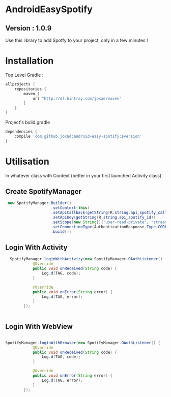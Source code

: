 # AndroidEasySpotify

Version : 1.0.9
----

Use this library to add Spotfy to your project, only in a few minutes !

# Installation

Top Level Gradle :
```groovy
allprojects {
    repositories {
        maven {
            url "http://dl.bintray.com/joxad/maven"
        }
    }
}
```

Project's build.gradle

```groovy
dependencies {
    compile 'com.github.joxad:android-easy-spotify:$version'
}
```

# Utilisation

In whatever class with Context (better in your first launched Activity class) 

## Create SpotifyManager
 
```java
 new SpotifyManager.Builder()
                    .setContext(this)
                    .setApiCallback(getString(R.string.api_spotify_callback))
                    .setApiKey(getString(R.string.api_spotify_id))
                    .setScope(new String[]{"user-read-private", "streaming"})
                    .setConnectionType(AuthenticationResponse.Type.CODE)
                    .build();
```


## Login With Activity
 
  
```java
  SpotifyManager.loginWithActivity(new SpotifyManager.OAuthListener() {
            @Override
            public void onReceived(String code) {
                Log.d(TAG, code);
            }

            @Override
            public void onError(String error) {
                Log.d(TAG, error);
            }
        });
           
```

## Login With WebView
```java

SpotifyManager.loginWithBrowser(new SpotifyManager.OAuthListener() {
            @Override
            public void onReceived(String code) {
                Log.d(TAG, code);
            }

            @Override
            public void onError(String error) {
                Log.d(TAG, error);
            }
        });


```




